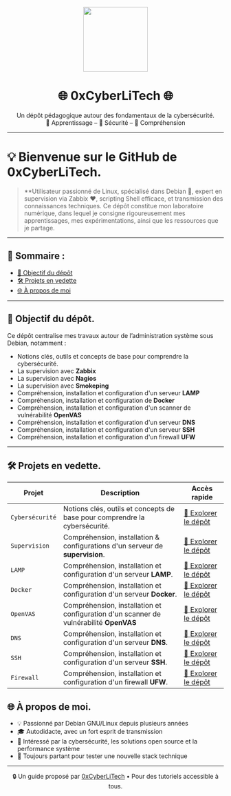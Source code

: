 <p align="center">
  <img src="https://avatars.githubusercontent.com/u/167217017?s=400&u=d983b9423c4eb8cdb9bfe8b14f505be5c894d6bc&v=4" width="150" />
</p>

<h1 align="center">🌐 0xCyberLiTech 🌐</h1>

<p align="center">
  Un dépôt pédagogique autour des fondamentaux de la cybersécurité.<br>
  📘 Apprentissage – 🔐 Sécurité – 🧠 Compréhension
</p>

---

<h1 align="left">💡 Bienvenue sur le GitHub de 0xCyberLiTech.</h1>

> **Utilisateur passionné de Linux, spécialisé dans Debian 🐧, expert en supervision via Zabbix ❤️, scripting Shell efficace, et transmission des connaissances techniques.
> Ce dépôt constitue mon laboratoire numérique, dans lequel je consigne rigoureusement mes apprentissages, mes expérimentations, ainsi que les ressources que je partage.

---

<h2 align="left">🧭 Sommaire :</h2>

- [🎯 Objectif du dépôt](#-objectif-du-dépôt)
- [🛠️ Projets en vedette](#️-projets-en-vedette)
- [🌐 À propos de moi](#-à-propos-de-moi)

---

<h2 align="left">🎯 Objectif du dépôt.</h2>

Ce dépôt centralise mes travaux autour de l’administration système sous Debian, notamment :

- Notions clés, outils et concepts de base pour comprendre la cybersécurité.
- La supervision avec **Zabbix**
- La supervision avec **Nagios**
- La supervision avec **Smokeping**
- Compréhension, installation et configuration d'un serveur **LAMP**
- Compréhension, installation et configuration de **Docker**
- Compréhension, installation et configuration d'un scanner de vulnérabilité **OpenVAS**
- Compréhension, installation et configuration d'un serveur **DNS**
- Compréhension, installation et configuration d'un serveur **SSH**
- Compréhension, installation et configuration d'un firewall **UFW**

---

<h2 align="left">🛠️ Projets en vedette.</h2>

| Projet           | Description                                                                                   | Accès rapide |
|------------------|-----------------------------------------------------------------------------------------------|--------------|
| `Cybersécurité`   | Notions clés, outils et concepts de base pour comprendre la cybersécurité. | [📁 Explorer le dépôt](https://github.com/0xCyberLiTech/Cybersecurite) |
| `Supervision`    | Compréhension, installation & configurations d'un serveur de **supervision**. | [📁 Explorer le dépôt](https://github.com/0xCyberLiTech/Supervision) |
| `LAMP`   | Compréhension, installation et configuration d'un serveur **LAMP**. | [📁 Explorer le dépôt](https://github.com/0xCyberLiTech/Apache2) |
| `Docker`    | Compréhension, installation et configuration d'un serveur **Docker**. | [📁 Explorer le dépôt](https://github.com/0xCyberLiTech/Docker) |
| `OpenVAS`   | Compréhension, installation et configuration d'un scanner de vulnérabilité **OpenVAS** | [📁 Explorer le dépôt](https://github.com/0xCyberLiTech/OpenVAS) |
| `DNS`   | Compréhension, installation et configuration d'un serveur **DNS**. | [📁 Explorer le dépôt](https://github.com/0xCyberLiTech/DNS) |
| `SSH`   | Compréhension, installation et configuration d'un serveur **SSH**. | [📁 Explorer le dépôt](https://github.com/0xCyberLiTech/Cybersecurite/blob/main/SSH-comment-se-connecter-avec-des-cl%C3%A9s.md) |
| `Firewall`   | Compréhension, installation et configuration d'un firewall **UFW**. | [📁 Explorer le dépôt](https://github.com/0xCyberLiTech/Cybersecurite/blob/main/UFW-installation-et-configuration.md) |

## 🌐 À propos de moi.

- 💡 Passionné par Debian GNU/Linux depuis plusieurs années
- 🎓 Autodidacte, avec un fort esprit de transmission
- 🔐 Intéressé par la cybersécurité, les solutions open source et la performance système
- 🧪 Toujours partant pour tester une nouvelle stack technique

---

<p align="center">
  🔒 Un guide proposé par <a href="https://github.com/0xCyberLiTech">0xCyberLiTech</a> • Pour des tutoriels accessible à tous.
</p>
